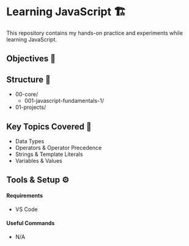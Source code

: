 # Learning JavaScript 🏗️

This repository contains my hands-on practice and experiments while learning JavaScript. 

## Objectives 🎯

## Structure 📂

- 00-core/
    - 001-javascript-fundamentals-1/
- 01-projects/

## Key Topics Covered 🧠

- Data Types
- Operators & Operator Precedence
- Strings & Template Literals
- Variables & Values

## Tools & Setup ⚙️

#### Requirements

- VS Code

#### Useful Commands

- N/A